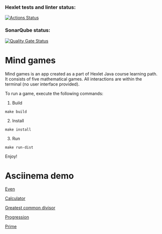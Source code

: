 ### Hexlet tests and linter status:
[![Actions Status](https://github.com/valentin-osadchii/java-project-61/actions/workflows/hexlet-check.yml/badge.svg)](https://github.com/valentin-osadchii/java-project-61/actions)
### SonarQube status:
[![Quality Gate Status](https://sonarcloud.io/api/project_badges/measure?project=valentin-osadchii_java-project-61&metric=alert_status)](https://sonarcloud.io/summary/new_code?id=valentin-osadchii_java-project-61)

# Mind games
Mind games is an app created as a part of Hexlet Java course learning path.
It consists of five mathematical games. All interactions are within the terminal (no user interface provided).

To run a game, execute the following commands:

1. Build

`make build`

2. Install

`make install`

3. Run

`make run-dist`

Enjoy!

# Asciinema demo
[Even](https://asciinema.org/a/rEGLMlQqvx3iigy0LM3Qbb53v)

[Calculator](https://asciinema.org/a/nDNaubVLkSsWaSeoYrFEgqbmJ)

[Greatest common divisor](https://asciinema.org/a/Weh5L3JFWQcczl0dyEKBb5eYK)

[Progression](https://asciinema.org/a/XdnJB0CIhhEZnmQhPrrtsbgmI)

[Prime](https://asciinema.org/a/vV4JmYNqMhCb7Tim5WbTwgVqE)
